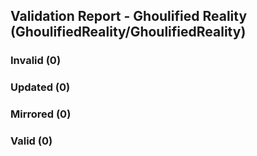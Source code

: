 ## Validation Report - Ghoulified Reality (GhoulifiedReality/GhoulifiedReality)


### Invalid (0)
### Updated (0)
### Mirrored (0)
### Valid (0)
